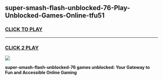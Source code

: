 
## super-smash-flash-unblocked-76-Play-Unblocked-Games-Online-tfu51
<h3>
<a href="https://premium76.site?title=super-smash-flash-unblocked-76&ref=25A">CLICK TO PLAY</a></h3>
<hr>

<h3>
<a href="https://premium76.site?title=super-smash-flash-unblocked-76&ref=25A">CLICK 2 PLAY</a>
  
</h3>

<a href="https://premium76.site?title=super-smash-flash-unblocked-76&ref=25A"><img src="https://clearcache.store/games.png"></a>


**super-smash-flash-unblocked-76 games unblocked: Your Gateway to Fun and Accessible Online Gaming**
